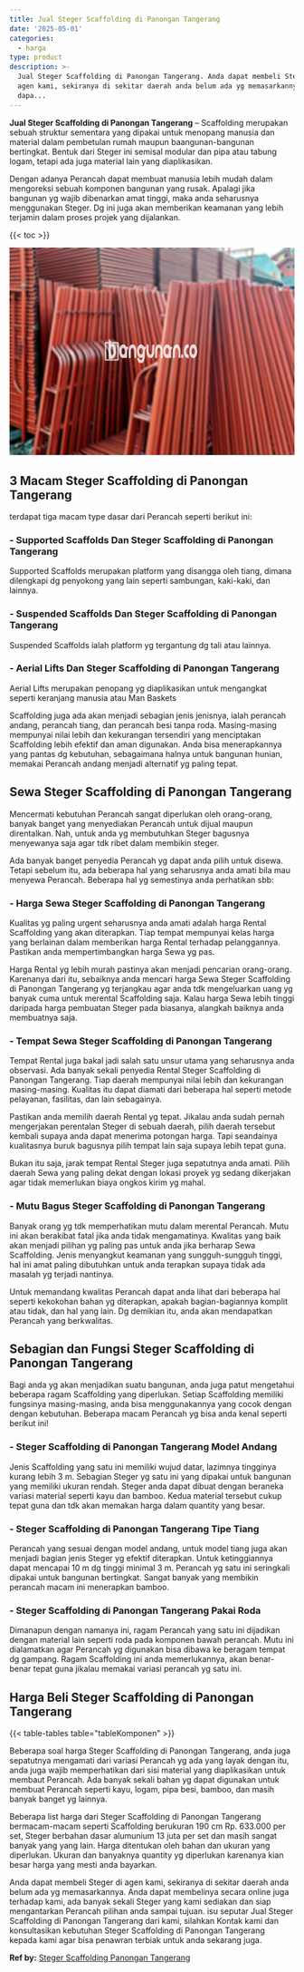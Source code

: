 ```yaml
---
title: Jual Steger Scaffolding di Panongan Tangerang
date: '2025-05-01'
categories:
  - harga
type: product
description: >-
  Jual Steger Scaffolding di Panongan Tangerang. Anda dapat membeli Steger di
  agen kami, sekiranya di sekitar daerah anda belum ada yg memasarkannya. Anda
  dapa...
---
```


**Jual Steger Scaffolding di Panongan Tangerang** – Scaffolding merupakan sebuah struktur sementara yang dipakai untuk menopang manusia dan material dalam pembetulan rumah maupun baangunan-bangunan bertingkat. Bentuk dari Steger ini semisal modular dan pipa atau tabung logam, tetapi ada juga material lain yang diaplikasikan.

Dengan adanya Perancah dapat membuat manusia lebih mudah dalam mengoreksi sebuah komponen bangunan yang rusak. Apalagi jika bangunan yg wajib dibenarkan amat tinggi, maka anda seharusnya menggunakan Steger. Dg ini juga akan memberikan keamanan yang lebih terjamin dalam proses projek yang dijalankan.

{{< toc >}}

![Jual Steger Scaffolding di Panongan Tangerang](/images/sewa-scaffolding-steger-04.png)

## 3 Macam Steger Scaffolding di Panongan Tangerang

terdapat tiga macam type dasar dari Perancah seperti berikut ini:

### \- Supported Scaffolds Dan Steger Scaffolding di Panongan Tangerang

Supported Scaffolds merupakan platform yang disangga oleh tiang, dimana dilengkapi dg penyokong yang lain seperti sambungan, kaki-kaki, dan lainnya.

### \- Suspended Scaffolds Dan Steger Scaffolding di Panongan Tangerang

Suspended Scaffolds ialah platform yg tergantung dg tali atau lainnya.

### \- Aerial Lifts Dan Steger Scaffolding di Panongan Tangerang

Aerial Lifts merupakan penopang yg diaplikasikan untuk mengangkat seperti keranjang manusia atau Man Baskets

Scaffolding juga ada akan menjadi sebagian jenis jenisnya, ialah perancah andang, perancah tiang, dan perancah besi tanpa roda. Masing-masing mempunyai nilai lebih dan kekurangan tersendiri yang menciptakan Scaffolding lebih efektif dan aman digunakan. Anda bisa menerapkannya yang pantas dg kebutuhan, sebagaimana halnya untuk bangunan hunian, memakai Perancah andang menjadi alternatif yg paling tepat.

## Sewa Steger Scaffolding di Panongan Tangerang

Mencermati kebutuhan Perancah sangat diperlukan oleh orang-orang, banyak banget yang menyediakan Perancah untuk dijual maupun direntalkan. Nah, untuk anda yg membutuhkan Steger bagusnya menyewanya saja agar tdk ribet dalam membikin steger.

Ada banyak banget penyedia Perancah yg dapat anda pilih untuk disewa. Tetapi sebelum itu, ada beberapa hal yang seharusnya anda amati bila mau menyewa Perancah. Beberapa hal yg semestinya anda perhatikan sbb:

### \- Harga Sewa Steger Scaffolding di Panongan Tangerang

Kualitas yg paling urgent seharusnya anda amati adalah harga Rental Scaffolding yang akan diterapkan. Tiap tempat mempunyai kelas harga yang berlainan dalam memberikan harga Rental terhadap pelanggannya. Pastikan anda mempertimbangkan harga Sewa yg pas.

Harga Rental yg lebih murah pastinya akan menjadi pencarian orang-orang. Karenanya dari itu, sebaiknya anda mencari harga Sewa Steger Scaffolding di Panongan Tangerang yg terjangkau agar anda tdk mengeluarkan uang yg banyak cuma untuk merental Scaffolding saja. Kalau harga Sewa lebih tinggi daripada harga pembuatan Steger pada biasanya, alangkah baiknya anda membuatnya saja.

### \- Tempat Sewa Steger Scaffolding di Panongan Tangerang

Tempat Rental juga bakal jadi salah satu unsur utama yang seharusnya anda observasi. Ada banyak sekali penyedia Rental Steger Scaffolding di Panongan Tangerang. Tiap daerah mempunyai nilai lebih dan kekurangan masing-masing. Kualitas itu dapat diamati dari beberapa hal seperti metode pelayanan, fasilitas, dan lain sebagainya.

Pastikan anda memilih daerah Rental yg tepat. Jikalau anda sudah pernah mengerjakan perentalan Steger di sebuah daerah, pilih daerah tersebut kembali supaya anda dapat menerima potongan harga. Tapi seandainya kualitasnya buruk bagusnya pilih tempat lain saja supaya lebih tepat guna.

Bukan itu saja, jarak tempat Rental Steger juga sepatutnya anda amati. Pilih daerah Sewa yang paling dekat dengan lokasi proyek yg sedang dikerjakan agar tidak memerlukan biaya ongkos kirim yg mahal.

### \- Mutu Bagus Steger Scaffolding di Panongan Tangerang

Banyak orang yg tdk memperhatikan mutu dalam merental Perancah. Mutu ini akan berakibat fatal jika anda tidak mengamatinya. Kwalitas yang baik akan menjadi pilihan yg paling pas untuk anda jika berharap Sewa Scaffolding. Jenis menyangkut keamanan yang sungguh-sungguh tinggi, hal ini amat paling dibutuhkan untuk anda terapkan supaya tidak ada masalah yg terjadi nantinya.

Untuk memandang kwalitas Perancah dapat anda lihat dari beberapa hal seperti kekokohan bahan yg diterapkan, apakah bagian-bagiannya komplit atau tidak, dan hal yang lain. Dg demikian itu, anda akan mendapatkan Perancah yang berkwalitas.

## Sebagian dan Fungsi Steger Scaffolding di Panongan Tangerang

Bagi anda yg akan menjadikan suatu bangunan, anda juga patut mengetahui beberapa ragam Scaffolding yang diperlukan. Setiap Scaffolding memiliki fungsinya masing-masing, anda bisa menggunakannya yang cocok dengan dengan kebutuhan. Beberapa macam Perancah yg bisa anda kenal seperti berikut ini!

### \- Steger Scaffolding di Panongan Tangerang Model Andang

Jenis Scaffolding yang satu ini memiliki wujud datar, lazimnya tingginya kurang lebih 3 m. Sebagian Steger yg satu ini yang dipakai untuk bangunan yang memiliki ukuran rendah. Steger anda dapat dibuat dengan beraneka variasi material seperti kayu dan bamboo. Kedua material tersebut cukup tepat guna dan tdk akan memakan harga dalam quantity yang besar.

### \- Steger Scaffolding di Panongan Tangerang Tipe Tiang

Perancah yang sesuai dengan model andang, untuk model tiang juga akan menjadi bagian jenis Steger yg efektif diterapkan. Untuk ketinggiannya dapat mencapai 10 m dg tinggi minimal 3 m. Perancah yg satu ini seringkali dipakai untuk bangunan bertingkat. Sangat banyak yang membikin perancah macam ini menerapkan bamboo.

### \- Steger Scaffolding di Panongan Tangerang Pakai Roda

Dimanapun dengan namanya ini, ragam Perancah yang satu ini dijadikan dengan material lain seperti roda pada komponen bawah perancah. Mutu ini dialamatkan agar Perancah yg digunakan bisa dibawa ke beragam tempat dg gampang. Ragam Scaffolding ini anda memerlukannya, akan benar-benar tepat guna jikalau memakai variasi perancah yg satu ini.

## Harga Beli Steger Scaffolding di Panongan Tangerang

{{< table-tables table="tableKomponen" >}}

Beberapa soal harga Steger Scaffolding di Panongan Tangerang, anda juga sepatutnya mengamati dari variasi Perancah yg ada yang layak dengan itu, anda juga wajib memperhatikan dari sisi material yang diaplikasikan untuk membaut Perancah. Ada banyak sekali bahan yg dapat digunakan untuk membuat Perancah seperti kayu, logam, pipa besi, bamboo, dan masih banyak banget yg lainnya.

Beberapa list harga dari Steger Scaffolding di Panongan Tangerang bermacam-macam seperti Scaffolding berukuran 190 cm Rp. 633.000 per set, Steger berbahan dasar alumunium 13 juta per set dan masih sangat banyak yang yang lain. Harga ditentukan oleh bahan dan ukuran yang diperlukan. Ukuran dan banyaknya quantity yg diperlukan karenanya kian besar harga yang mesti anda bayarkan.

Anda dapat membeli Steger di agen kami, sekiranya di sekitar daerah anda belum ada yg memasarkannya. Anda dapat membelinya secara online juga terhadap kami, ada banyak sekali Steger yang kami sediakan dan siap mengantarkan Perancah pilihan anda sampai tujuan. isu seputar Jual Steger Scaffolding di Panongan Tangerang dari kami, silahkan Kontak kami dan konsultasikan kebutuhan Steger Scaffolding di Panongan Tangerang kepada kami agar bisa penawran terbiak untuk anda sekarang juga.

**Ref by:** [Steger Scaffolding Panongan Tangerang](https://id.wikipedia.org/wiki/Steger)
